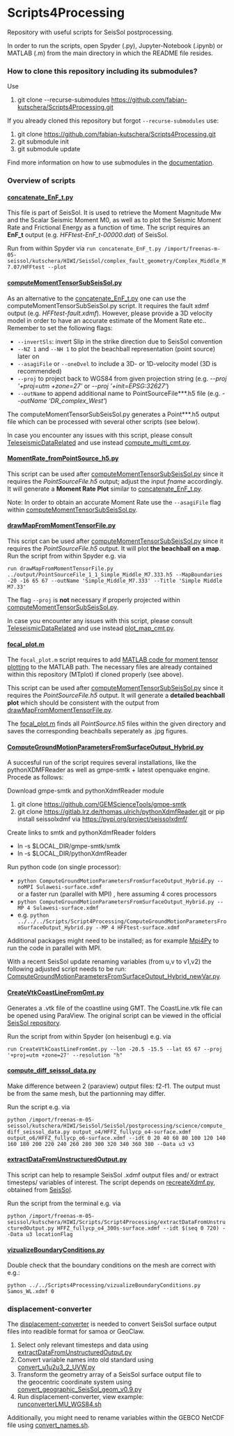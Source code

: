# Scripts4Processing
Repository with useful scripts for SeisSol postprocessing.

In order to run the scripts, open Spyder (.py), Jupyter-Notebook (.ipynb) or MATLAB (.m) from the main directory in which the README file resides.

### How to clone this repository including its submodules?

Use
1. git clone --recurse-submodules https://github.com/fabian-kutschera/Scripts4Processing.git

If you already cloned this repository but forgot `--recurse-submodules` use:
1. git clone https://github.com/fabian-kutschera/Scripts4Processing.git
2. git submodule init
3. git submodule update

Find more information on how to use submodules in the [documentation](https://git-scm.com/book/en/v2/Git-Tools-Submodules).

### Overview of scripts


#### [concatenate_EnF_t.py](./concatenate_EnF_t.py)
This file is part of SeisSol. It is used to retrieve the Moment Magnitude Mw and the Scalar Seismic Moment M0, as well as to plot the Seismic Moment Rate and Frictional Energy as a function of time. The script requires an **EnF_t** output (e.g. *HFFtest-EnF_t-00000.dat*) of SeisSol.

Run from within Spyder via `run concatenate_EnF_t.py /import/freenas-m-05-seissol/kutschera/HIWI/SeisSol/complex_fault_geometry/Complex_Middle_M7.07/HFFtest --plot`

#### [computeMomentTensorSubSeisSol.py](./TeleseismicDataRelated/computeMomentTensorSubSeisSol.py)
As an alternative to the [concatenate_EnF_t.py](./concatenate_EnF_t.py) one can use the computeMomentTensorSubSeisSol.py script. It requires the fault xdmf output (e.g. *HFFtest-fault.xdmf*). However, please provide a 3D velocity model in order to have an accurate estimate of the Moment Rate etc.. Remember to set the following flags:
- `--invertSls`: invert Slip in the strike direction due to SeisSol convention
- `--NZ 1` and `--NH 1` to plot the beachball representation (point source) later on
- `--asagiFile` or `--oneDvel` to include a 3D- or 1D-velocity model (3D is recommended)
- `--proj` to project back to WGS84 from given projection string (e.g. *--proj '+proj=utm +zone=27'* or *--proj '+init=EPSG:32627'*)
- `--outName` to append additional name to PointSourceFile***.h5 file (e.g. *--outName 'DR_complex_West'*)

The computeMomentTensorSubSeisSol.py generates a Point***.h5 output file which can be processed with several other scripts (see below).

In case you encounter any issues with this script, please consult [TeleseismicDataRelated](https://gitlab.lrz.de/thomas.ulrich/TuSeisSolScripts/-/tree/master/TeleseismicDataRelated) and use instead [compute_multi_cmt.py](https://gitlab.lrz.de/thomas.ulrich/TuSeisSolScripts/-/blob/master/TeleseismicDataRelated/compute_multi_cmt.py).

#### [MomentRate_fromPointSource_h5.py](./MomentRate_fromPointSource_h5.py)
This script can be used after [computeMomentTensorSubSeisSol.py](./TeleseismicDataRelated/computeMomentTensorSubSeisSol.py) since it requires the *PointSourceFile.h5* output; adjust the input *fname* accordingly. It will generate a **Moment Rate Plot** similar to [concatenate_EnF_t.py](./concatenate_EnF_t.py).

Note: In order to obtain an accurate Moment Rate use the `--asagiFile` flag within [computeMomentTensorSubSeisSol.py](./TeleseismicDataRelated/computeMomentTensorSubSeisSol.py).

#### [drawMapFromMomentTensorFile.py](./TeleseismicDataRelated/drawMapFromMomentTensorFile.py)
This script can be used after [computeMomentTensorSubSeisSol.py](./TeleseismicDataRelated/computeMomentTensorSubSeisSol.py) since it requires the *PointSourceFile.h5* output. It will plot **the beachball on a map**. Run the script from within Spyder e.g. via 

`run drawMapFromMomentTensorFile.py ../output/PointSourceFile_1_1_Simple_Middle_M7.333.h5 --MapBoundaries -20 -16 65 67 --outName 'Simple_Middle_M7.333' --Title 'Simple Middle M7.33'`

The flag `--proj` is **not** necessary if properly projected within [computeMomentTensorSubSeisSol.py](./TeleseismicDataRelated/computeMomentTensorSubSeisSol.py).

In case you encounter any issues with this script, please consult [TeleseismicDataRelated](https://gitlab.lrz.de/thomas.ulrich/TuSeisSolScripts/-/tree/master/TeleseismicDataRelated) and use instead [plot_map_cmt.py](https://gitlab.lrz.de/thomas.ulrich/TuSeisSolScripts/-/blob/master/TeleseismicDataRelated/plot_map_cmt.py).


#### [focal_plot.m](./focal_plot.m)
The `focal_plot.m` script requires to add [MATLAB code for moment tensor plotting](https://github.com/djpugh/MTplot) to the MATLAB path. The necessary files are already contained within this repository (MTplot) if cloned properly (see above).

This script can be used after [computeMomentTensorSubSeisSol.py](./TeleseismicDataRelated/computeMomentTensorSubSeisSol.py) since it requires the *PointSourceFile.h5* output. It will generate a **detailed beachball plot** which should be consistent with the output from [drawMapFromMomentTensorFile.py](./TeleseismicDataRelated/drawMapFromMomentTensorFile.py).

The [focal_plot.m](./focal_plot.m) finds all *PointSource.h5* files within the given directory and saves the corresponding beachballs seperately as .jpg figures.

#### [ComputeGroundMotionParametersFromSurfaceOutput_Hybrid.py](./ComputeGroundMotionParametersFromSurfaceOutput_Hybrid.py)

A succesful run of the script requires several installations, like the pythonXDMFReader as well as gmpe-smtk + latest openquake engine.
Procede as follows:

Download gmpe-smtk and pythonXdmfReader module
1. git clone https://github.com/GEMScienceTools/gmpe-smtk 
2. git clone https://gitlab.lrz.de/thomas.ulrich/pythonXdmfReader.git or pip install seissolxdmf via https://pypi.org/project/seissolxdmf/

Create links to smtk and pythonXdmfReader folders
- ln -s $LOCAL_DIR/gmpe-smtk/smtk
- ln -s $LOCAL_DIR/pythonXdmfReader

Run python code (on single processor):

- `python ComputeGroundMotionParametersFromSurfaceOutput_Hybrid.py --noMPI Sulawesi-surface.xdmf`   
or a faster run (parallel with MPI) , here assuming 4 cores processors 
- `python ComputeGroundMotionParametersFromSurfaceOutput_Hybrid.py --MP 4 Sulawesi-surface.xdmf`  
- e.g. `python ../../../Scripts/Script4Processing/ComputeGroundMotionParametersFromSurfaceOutput_Hybrid.py --MP 4 HFFtest-surface.xdmf`

Additional packages might need to be installed; as for example [Mpi4Py](https://anaconda.org/conda-forge/mpi4py) to run the code in parallel with MPI.

With a recent SeisSol update renaming variables (from u,v to v1,v2) the following adjusted script needs to be run: [ComputeGroundMotionParametersFromSurfaceOutput_Hybrid_newVar.py](./ComputeGroundMotionParametersFromSurfaceOutput_Hybrid_newVar.py).  

#### [CreateVtkCoastLineFromGmt.py](./CreateVtkCoastLineFromGmt.py)

Generates a .vtk file of the coastline using GMT. The CoastLine.vtk file can be opened using ParaView. The original script can be viewed in the official [SeisSol repository](https://github.com/SeisSol/SeisSol/blob/master/postprocessing/visualization/tools/CreateVtkCoastLineFromGmt.py).

Run the script from within Spyder (on heisenbug) e.g. via 

`run CreateVtkCoastLineFromGmt.py --lon -20.5 -15.5 --lat 65 67 --proj '+proj=utm +zone=27' --resolution "h"`

#### [compute_diff_seissol_data.py](./compute_diff_seissol_data.py)

Make difference between 2 (paraview) output files: f2-f1. The output must be from the same mesh, but the partionning may differ.

Run the script e.g. via

`python /import/freenas-m-05-seissol/kutschera/HIWI/SeisSol/SeisSol/postprocessing/science/compute_diff_seissol_data.py output_o4/HFFZ_fullycp_o4-surface.xdmf output_o6/HFFZ_fullycp_o6-surface.xdmf --idt 0 20 40 60 80 100 120 140 160 180 200 220 240 260 280 300 320 340 360 380 --Data u3 v3`

#### [extractDataFromUnstructuredOutput.py](extractDataFromUnstructuredOutput.py)

This script can help to resample SeisSol .xdmf output files and/ or extract timesteps/ variables of interest. The script depends on [recreateXdmf.py](recreateXdmf.py), obtained from [SeisSol](https://github.com/SeisSol/SeisSol/tree/master/postprocessing/visualization/tools).

Run the script from the terminal e.g. via

`python /import/freenas-m-05-seissol/kutschera/HIWI/Scripts/Script4Processing/extractDataFromUnstructuredOutput.py HFFZ_fullycp_o4_300s-surface.xdmf --idt $(seq 0 720) --Data u3 locationFlag`

#### [vizualizeBoundaryConditions.py](vizualizeBoundaryConditions.py)

Double check that the boundary conditions on the mesh are correct with e.g.:

`python ../../Scripts4Processing/vizualizeBoundaryConditions.py Samos_WL.xdmf 0`

### displacement-converter

The [displacement-converter](https://samoa.readthedocs.io/en/latest/converting-SeisSol-output.html) is needed to convert SeisSol surface output files into readible format for samoa or GeoClaw.

1. Select only relevant timesteps and data using [extractDataFromUnstructuredOutput.py](extractDataFromUnstructuredOutput.py)
2. Convert variable names into old standard using [convert_u1u2u3_2_UVW.py](./displacement-converter/convert_u1u2u3_2_UVW.py)
3. Transform the geometry array of a SeisSol surface output file to the geocentric coordinate system using [convert_geographic_SeisSol_geom_v0.9.py](./displacement-converter/convert_geographic_SeisSol_geom_v0.9.py)
4. Run displacement-converter, view example: [runconverterLMU_WGS84.sh](./displacement-converter/runconverterLMU_WGS84.sh)

Additionally, you might need to rename variables within the GEBCO NetCDF file using [convert_names.sh](./displacement-converter/convert_names.sh).
